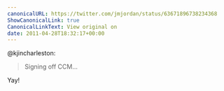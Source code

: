 ```yaml
---
canonicalURL: https://twitter.com/jmjordan/status/63671896738234368
ShowCanonicalLink: true
CanonicalLinkText: View original on
date: 2011-04-28T18:32:17+00:00
---
```

@kjincharleston:

> Signing off CCM...

Yay!